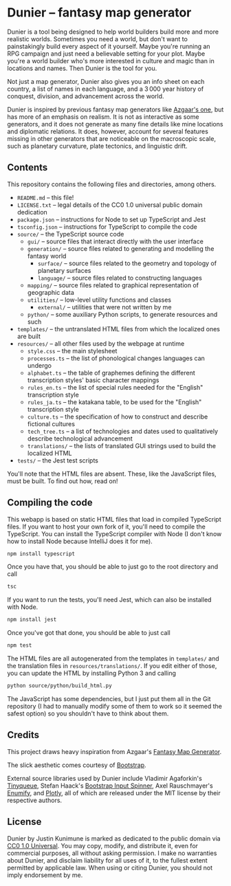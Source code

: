 # Dunier – fantasy map generator

Dunier is a tool being designed to help world builders build more and more realistic
worlds. Sometimes you need a world, but don't want to painstakingly build every
aspect of it yourself. Maybe you're running an RPG campaign and just need a
believable setting for your plot. Maybe you're a world builder who's more interested
in culture and magic than in locations and names. Then Dunier is the tool for
you.

Not just a map generator, Dunier also gives you an info sheet on each country,
a list of names in each language, and a 3&thinsp;000 year history of conquest,
division, and advancement across the world.

Dunier is inspired by previous fantasy map generators like
[Azgaar's one](https://azgaar.github.io/Fantasy-Map-Generator), but has more of an emphasis
on realism. It is not as interactive as some generators, and it does not generate as
many fine details like mine locations and diplomatic relations. It does, however,
account for several features missing in other generators that are noticeable on the
macroscopic scale, such as planetary curvature, plate tectonics, and linguistic
drift.

## Contents

This repository contains the following files and directories, among others.

- `README.md` – this file!
- `LICENSE.txt` – legal details of the CC0 1.0 universal public domain dedication
- `package.json` – instructions for Node to set up TypeScript and Jest
- `tsconfig.json` – instructions for TypeScript to compile the code
- `source/` – the TypeScript source code
  - `gui/` – source files that interact directly with the user interface
  - `generation/` – source files related to generating and modelling the fantasy world
    - `surface/` – source files related to the geometry and topology of planetary surfaces
    - `language/` – source files related to constructing languages
  - `mapping/` – source files related to graphical representation of geographic data
  - `utilities/` – low-level utility functions and classes
    - `external/` – utilities that were not written by me
  - `python/` – some auxiliary Python scripts, to generate resources and such
- `templates/` – the untranslated HTML files from which the localized ones are built
- `resources/` – all other files used by the webpage at runtime
  - `style.css` – the main stylesheet
  - `processes.ts` – the list of phonological changes languages can undergo
  - `alphabet.ts` – the table of graphemes defining the different transcription styles' basic character mappings
  - `rules_en.ts` – the list of special rules needed for the "English" transcription style
  - `rules_ja.ts` – the katakana table, to be used for the "English" transcription style
  - `culture.ts` – the specification of how to construct and describe fictional cultures
  - `tech_tree.ts` – a list of technologies and dates used to qualitatively describe technological advancement
  - `translations/` – the lists of translated GUI strings used to build the localized HTML
- `tests/` – the Jest test scripts

You'll note that the HTML files are absent.
These, like the JavaScript files, must be built.
To find out how, read on!

## Compiling the code

This webapp is based on static HTML files that load in compiled TypeScript files.
If you want to host your own fork of it, you'll need to compile the TypeScript.
You can install the TypeScript compiler with Node
(I don't know how to install Node because IntelliJ does it for me).
~~~bash
npm install typescript
~~~
Once you have that, you should be able to just go to the root directory and call
~~~bash
tsc
~~~

If you want to run the tests, you'll need Jest, which can also be installed with Node.
~~~bash
npm install jest
~~~
Once you've got that done, you should be able to just call
~~~bash
npm test
~~~

The HTML files are all autogenerated from the templates in `templates/` and the translation files in `resources/translations/`.
If you edit either of those, you can update the HTML by installing Python 3 and calling
~~~bash
python source/python/build_html.py
~~~

The JavaScript has some dependencies, but I just put them all in the Git repository
(I had to manually modify some of them to work so it seemed the safest option)
so you shouldn't have to think about them.

## Credits

This project draws heavy inspiration from
Azgaar's [Fantasy Map Generator](https://azgaar.github.io/Fantasy-Map-Generator/).

The slick aesthetic comes courtesy of
[Bootstrap](https://getbootstrap.com/).

External source libraries used by Dunier include
Vladimir Agaforkin's [Tinyqueue](https://github.com/mourner/tinyqueue),
Stefan Haack's [Bootstrap Input Spinner](https://github.com/shaack/bootstrap-input-spinner),
Axel Rauschmayer's [Enumify](https://2ality.com/2020/01/enum-pattern.html), and
[Plotly](https://plotly.com/),
all of which are released under the MIT license by their respective authors.

## License

Dunier by Justin Kunimune is marked as dedicated to the public domain via
[CC0 1.0 Universal](https://creativecommons.org/publicdomain/zero/1.0).
You may copy, modify, and distribute it, even for commercial purposes, all without asking permission.
I make no warranties about Dunier, and disclaim liability for all uses of it,
to the fullest extent permitted by applicable law.
When using or citing Dunier, you should not imply endorsement by me.
